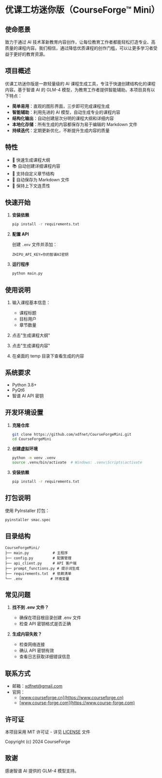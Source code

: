 # 优课工坊迷你版（CourseForge™ Mini）

## 使命愿景

致力于通过 AI 技术革新教育内容创作，让每位教育工作者都能轻松打造专业、高质量的课程内容。我们相信，通过降低优质课程的创作门槛，可以让更多学习者受益于更好的教育资源。

## 项目概述

优课工坊迷你版是一款轻量级的 AI 课程生成工具，专注于快速创建结构化的课程内容。基于智谱 AI 的 GLM-4 模型，为教育工作者提供智能辅助。本项目具有以下特点：

- **简单易用**：直观的图形界面，三步即可完成课程生成
- **智能辅助**：利用先进的 AI 模型，自动生成专业的课程内容
- **结构化输出**：自动创建层次分明的课程大纲和详细内容
- **本地化存储**：所有生成的内容都保存为易于编辑的 Markdown 文件
- **持续迭代**：定期更新优化，不断提升生成内容的质量

## 特性

- 🚀 快速生成课程大纲
- 📚 自动创建详细课程内容
- 🎯 支持自定义章节结构
- 💾 自动保存为 Markdown 文件
- 🔄 保持上下文连贯性

## 快速开始

1. **安装依赖**

   ```bash
   pip install -r requirements.txt
   ```

2. **配置 API**

   创建 `.env` 文件并添加：

   ```
   ZHIPU_API_KEY=你的智谱AI密钥
   ```

3. **运行程序**

   ```bash
   python main.py
   ```

## 使用说明

1. 输入课程基本信息：
   - 课程标题
   - 目标用户
   - 章节数量

2. 点击"生成课程大纲"
3. 点击"生成课程内容"
4. 在桌面的 temp 目录下查看生成的内容

## 系统要求

- Python 3.8+
- PyQt6
- 智谱 AI API 密钥

## 开发环境设置

1. **克隆仓库**

   ```bash
   git clone https://github.com/xdfnet/CourseForgeMini.git
   cd CourseForgeMini
   ```

2. **创建虚拟环境**

   ```bash
   python -m venv .venv
   source .venv/bin/activate  # Windows: .venv\Scripts\activate
   ```

3. **安装依赖**

   ```bash
   pip install -r requirements.txt
   ```

## 打包说明

使用 PyInstaller 打包：

```bash
pyinstaller smac.spec
```

## 目录结构

```
CourseForgeMini/
├── main.py           # 主程序
├── config.py         # 配置管理
├── api_client.py     # API 客户端
├── prompt_functions.py # 提示词生成
├── requirements.txt  # 依赖清单
└── .env             # 环境变量
```

## 常见问题

1. **找不到 .env 文件？**
   - 确保在项目根目录创建 .env 文件
   - 检查 API 密钥格式是否正确

2. **生成内容失败？**
   - 检查网络连接
   - 确认 API 密钥有效
   - 查看日志获取详细错误信息

## 联系方式

- 邮箱：<xdfnet@gmail.com>
- 官网：
  - [www.courseforge.cn](https://www.courseforge.cn)
  - [www.course-forge.com](https://www.course-forge.com)

## 许可证

本项目采用 MIT 许可证 - 详见 [LICENSE](LICENSE) 文件

Copyright (c) 2024 CourseForge

## 致谢

感谢智谱 AI 提供的 GLM-4 模型支持。
